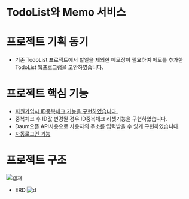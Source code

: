 # TodoList와 Memo 서비스
# 프로젝트 기획 동기
- 기존 TodoList 프로젝트에서 할일을 제외한 메모장이 필요하여 메모를 추가한 TodoList 웹프로그램을 고안하였습니다.
# 프로젝트 핵심 기능
- [회원가입시 ID중복체크 기능을 구현하였습니다.](https://github.com/aon949494/final/blob/master/src/main/webapp/WEB-INF/join.jsp)
- 중복체크 후 ID값 변경될 경우 ID중복체크 리셋기능을 구현하였습니다.
- Daum오픈 API사용으로 사용자의 주소를 입력받을 수 있게 구현하였습니다.
- [자동로그인 기능](https://github.com/aon949494/final/blob/master/src/main/java/org/zerock/finals/controller/LoginController.java)
# 프로젝트 구조
![캡처](https://github.com/aon949494/final/assets/149350230/e0df837d-e4b3-4cee-b8d0-da4812fa2d39)
- ERD
  ![d](https://github.com/aon949494/final/assets/149350230/82ccacd9-62d0-4e14-873f-2fa5001e6552)
